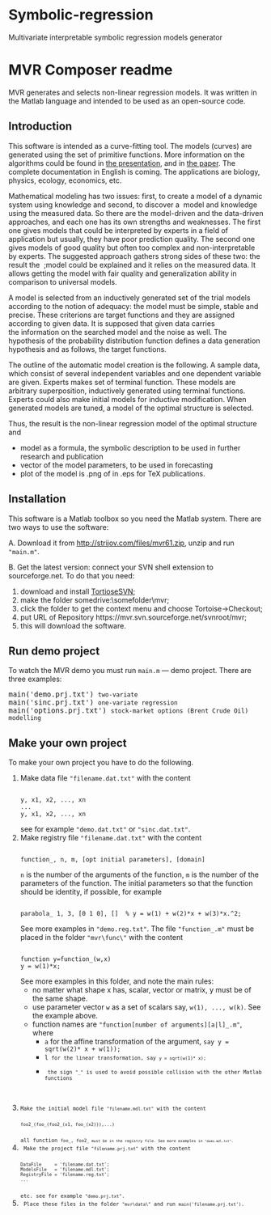# Symbolic-regression
Multivariate interpretable symbolic regression models generator

<h1>MVR Composer readme</h1>
<p>MVR generates and selects non-linear regression models. It was written in the Matlab language and intended to be used as an open-source code.
</p>
<h2>Introduction</h2>
<p>This software is intended as a curve-fitting tool. The models (curves) are generated using the set of primitive functions.
More information on the algorithms could be found in <a href="http://strijov.com/papers/strijov08cnrs.pdf">the presentation</a>,
and in <a href="http://strijov.com/papers/strijov06poisk_jct_en.pdf">the paper</a>. The complete documentation in English is coming.
The applications are biology, physics, ecology, economics, etc. 
</p><p>
Mathematical modeling has two issues:
first, to create a&nbsp;model of a&nbsp;dynamic system using knowledge
and second, to discover a&nbsp; model and knowledge using the measured data.
So there are the&nbsp;model-driven and the&nbsp;data-driven approaches,
and each one has its own strengths and weaknesses.
The first one gives models that could be interpreted by experts in a&nbsp;field of application but
usually, they have poor prediction quality.
The second one gives models of good quality but often too complex and non-interpretable by experts.
The suggested approach gathers strong sides of these
two:
the result the&nbsp ;model could be explained and it relies on the measured
data.
It allows getting the model with fair quality and generalization ability in comparison to universal models.
</p><p>
A model is selected from an inductively generated set of the&nbsp;trial models
according to the&nbsp;notion of adequacy: the&nbsp;model must be simple,
stable and precise. These criterions are target functions and they
are assigned according to given data. It is supposed that given
data carries the&nbsp;information on the&nbsp;searched model and the&nbsp;noise
as well. The hypothesis of the&nbsp;probability distribution function
defines a&nbsp;data generation hypothesis and as follows, the&nbsp;target
functions.
</p><p>
The outline of the&nbsp;automatic model creation is the&nbsp;following. A
sample data, which consist of several independent variables and
one dependent variable are given. Experts makes set of terminal
function. These models are arbitrary superposition, inductively
generated using terminal functions.
Experts could also make initial models for inductive modification.
When generated models are tuned, a&nbsp;model of the&nbsp;optimal structure is
selected.
</p><p>
Thus, the result is the non-linear regression model of the optimal structure and
<ul><li>model as a formula, the symbolic description to be used in further research and publication
</li><li> vector of the model parameters, to be used in forecasting
</li><li> plot of the model is .png of in .eps for TeX publications. 
</li></ul>
</p>
<h2>Installation</h2>
<p>This software is a Matlab toolbox so you need the Matlab system. There are two ways to use the software:
</p><p>
A. Download it from <a href="http://strijov.com/files/mvr61.zip">http://strijov.com/files/mvr61.zip</a>, unzip and run <code>"main.m"</code>.
</p><p>
B. Get the latest version: connect your SVN shell extension to <a hef="http://sourceforge.net/projects/mvr">sourceforge.net</a>.
To do that you need:
<ol>
</li><li>download and install <a href="http://tortoisesvn.net/downloads">TortioseSVN</a>;
</li><li>make the folder somedrive:\somefolder\mvr;
</li><li>click the folder to get the context menu and choose Tortoise->Checkout;
</li><li>put URL of Repository https://mvr.svn.sourceforge.net/svnroot/mvr;
</li><li>this will download the software.
</li></ol>
</p>
<h2>Run demo project</h2>
<p>To watch the MVR demo you must run <code>main.m</code>&nbsp;&#151; demo project. 
There are  three examples:</p>
<pre>
main('demo.prj.txt') <code>two-variate </code>
main('sinc.prj.txt') <code>one-variate regression</code>
main('options.prj.txt') <code>stock-market options (Brent Crude Oil) modelling</code>
</pre>

<h2>Make your own project</h2>
<p>To make your own project you have to do the following.</p>
<ol>
<li>Make data file <code>"filename.dat.txt"</code> with the content
<pre><code>
y, x1, x2, ..., xn
...
y, x1, x2, ..., xn
</code></pre>
see for example <code>"demo.dat.txt"</code> or <code>"sinc.dat.txt"</code>.
</li><li>Make registry file <code>"filename.dat.txt"</code> with the content
<pre><code>
function_, n, m, [opt initial parameters], [domain]
</code></pre>
<code>n</code> is the number of the arguments of the function,
<code>m</code> is the number of the parameters of the function.
The initial parameters so that the function should be identity, if possible, for example
<pre><code>
parabola_ 1, 3, [0 1 0], []  % y = w(1) + w(2)*x + w(3)*x.^2;
</code></pre>
See more examples in <code>"demo.reg.txt"</code>. 
The file <code>"function_.m"</code> must be placed in the folder <code>"mvr\func\"</code> with the content
<pre><code>
function y=function_(w,x)
y = w(1)*x;
</code></pre>
See more examples in this folder, and note the main rules:
    <ul><li> no matter what shape x has, scalar, vector or matrix, y must be of the same shape.
        </li><li> use parameter vector <code>w</code> as a set of scalars say, <code>w(1), ..., w(k)</code>. See the example above.
        </li><li> function names are <code>"function[number of arguments][a|l]_.m"</code>, where
            <ul><li> <code>a</code> for the affine transformation of the argument, <code>say y = sqrt(w(2)* x + w(1));</code>
            </li><li> <code>l<code> for the linear transformation, say <code>y = sqrt(w(1)* x);</code>
            </li><li> the sign <code>"_"</code> is used to avoid possible collision with the other Matlab functions
            </li></ul>
    </li></ul>
</li><li>Make the initial model file <code>"filename.mdl.txt"</code> with the content
<pre><code>
foo2_(foo_(foo2_(x1, foo_(x2))),...)
</code></pre>
all function <code>foo_, foo2_<code> must be in the registry file. See more examples in <code>"demo.mdl.txt"</code>. 
</li><li> Make the project file <code>"filename.prj.txt"</code> with the content
<pre><code>
DataFile     = 'filename.dat.txt'; 
ModelsFile   = 'filename.mdl.txt';
RegistryFile = 'filename.reg.txt'; 
...
</code></pre>
etc. see for example <code>"demo.prj.txt"</code>.
</li><li> Place these files in the folder <code>"mvr\data\"</code> and run <code>main('filename.prj.txt')</code>.
</li></ol>
</body></html>
